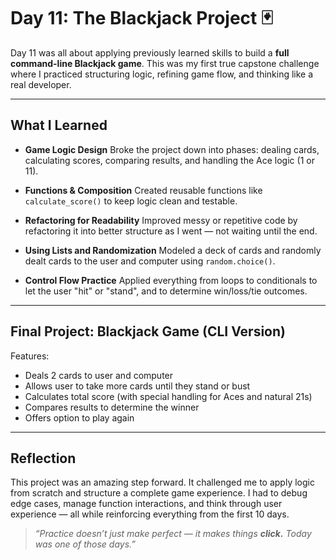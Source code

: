 # Day 11: The Blackjack Project 🃏

Day 11 was all about applying previously learned skills to build a **full command-line Blackjack game**. This was my first true capstone challenge where I practiced structuring logic, refining game flow, and thinking like a real developer.

---

##  What I Learned

- **Game Logic Design** 
  Broke the project down into phases: dealing cards, calculating scores, comparing results, and handling the Ace logic (1 or 11).

- **Functions & Composition** 
  Created reusable functions like `calculate_score()` to keep logic clean and testable.

- **Refactoring for Readability** 
  Improved messy or repetitive code by refactoring it into better structure as I went — not waiting until the end.

- **Using Lists and Randomization** 
  Modeled a deck of cards and randomly dealt cards to the user and computer using `random.choice()`.

- **Control Flow Practice** 
  Applied everything from loops to conditionals to let the user "hit" or "stand", and to determine win/loss/tie outcomes.

---

##  Final Project: Blackjack Game (CLI Version)

Features:
- Deals 2 cards to user and computer
- Allows user to take more cards until they stand or bust
- Calculates total score (with special handling for Aces and natural 21s)
- Compares results to determine the winner
- Offers option to play again

---

## Reflection

This project was an amazing step forward. It challenged me to apply logic from scratch and structure a complete game experience. I had to debug edge cases, manage function interactions, and think through user experience — all while reinforcing everything from the first 10 days.

> _“Practice doesn’t just make perfect — it makes things **click.** Today was one of those days.”_

